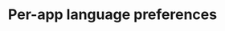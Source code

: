 ---
layout: default
title: Per-app language preferences
parent: Localization
grand_parent: App resources
nav_order: 5
---
